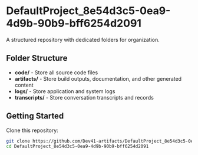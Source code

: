 # DefaultProject_8e54d3c5-0ea9-4d9b-90b9-bff6254d2091
A structured repository with dedicated folders for organization.

## Folder Structure

- **code/** - Store all source code files
- **artifacts/** - Store build outputs, documentation, and other generated content
- **logs/** - Store application and system logs
- **transcripts/** - Store conversation transcripts and records

## Getting Started

Clone this repository:
```bash
git clone https://github.com/Dev41-artifacts/DefaultProject_8e54d3c5-0ea9-4d9b-90b9-bff6254d2091
cd DefaultProject_8e54d3c5-0ea9-4d9b-90b9-bff6254d2091
```
